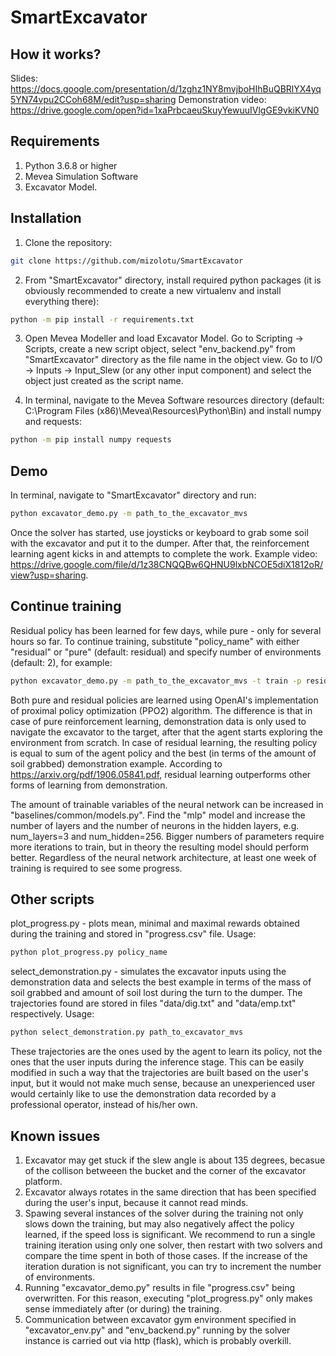 # SmartExcavator

## How it works?

Slides: https://docs.google.com/presentation/d/1zghz1NY8mvjboHIhBuQBRlYX4yq5YN74vpu2CCoh68M/edit?usp=sharing
Demonstration video: https://drive.google.com/open?id=1xaPrbcaeuSkuyYewuuIVlgGE9vkiKVN0

## Requirements

1. Python 3.6.8 or higher
2. Mevea Simulation Software
3. Excavator Model.

## Installation

1. Clone the repository:
```bash
git clone https://github.com/mizolotu/SmartExcavator
```

2. From "SmartExcavator" directory, install required python packages (it is obviously recommended to create a new virtualenv and install everything there):
```bash
python -m pip install -r requirements.txt
```

3. Open Mevea Modeller and load Excavator Model. Go to Scripting -> Scripts, create a new script object, select "env_backend.py" from "SmartExcavator" directory as the file name in the object view. Go to I/O -> Inputs -> Input_Slew (or any other input component) and select the object just created as the script name. 

4. In terminal, navigate to the Mevea Software resources directory (default: C:\Program Files (x86)\Mevea\Resources\Python\Bin) and install numpy and requests:
```bash
python -m pip install numpy requests
```

## Demo

In terminal, navigate to "SmartExcavator" directory and run: 
```bash
python excavator_demo.py -m path_to_the_excavator_mvs
```

Once the solver has started, use joysticks or keyboard to grab some soil with the excavator and put it to the dumper. After that, the reinforcement learning agent kicks in and attempts to complete the work. Example video: https://drive.google.com/file/d/1z38CNQQBw6QHNU9lxbNCOE5diX1812oR/view?usp=sharing.

## Continue training

Residual policy has been learned for few days, while pure - only for several hours so far. To continue training, substitute "policy_name" with either "residual" or "pure" (default: residual) and specify number of environments (default: 2), for example:
```bash
python excavator_demo.py -m path_to_the_excavator_mvs -t train -p residual -n 2
```

Both pure and residual policies are learned using OpenAI's implementation of proximal policy optimization (PPO2) algorithm. The difference is that in case of pure reinforcement learning, demonstration data is only used to navigate the excavator to the target, after that the agent starts exploring the environment from scratch. In case of residual learning, the resulting policy is equal to sum of the agent policy and the best (in terms of the amount of soil grabbed) demonstration example. According to https://arxiv.org/pdf/1906.05841.pdf, residual learning outperforms other forms of learning from demonstration. 

The amount of trainable variables of the neural network can be increased in "baselines/common/models.py". Find the "mlp" model and increase the number of layers and the number of neurons in the hidden layers, e.g. num_layers=3 and num_hidden=256. Bigger numbers of parameters require more iterations to train, but in theory the resulting model should perform better. Regardless of the neural network architecture, at least one week of training is required to see some progress.  

## Other scripts

plot_progress.py - plots mean, minimal and maximal rewards obtained during the training and stored in "progress.csv" file. Usage:
```bash
python plot_progress.py policy_name
```

select_demonstration.py - simulates the excavator inputs using the demonstration data and selects the best example in terms of the mass of soil grabbed and amount of soil lost during the turn to the dumper. The trajectories found are stored in files "data/dig.txt" and "data/emp.txt" respectively. Usage:
```bash
python select_demonstration.py path_to_excavator_mvs
```

These trajectories are the ones used by the agent to learn its policy, not the ones that the user inputs during the inference stage. This can be easily modified in such a way that the trajectories are built based on the user's input, but it would not make much sense, because an unexperienced user would certainly like to use the demonstration data recorded by a professional operator, instead of his/her own. 

## Known issues

1. Excavator may get stuck if the slew angle is about 135 degrees, becasue of the collison betweeen the bucket and the corner of the excavator platform.
2. Excavator always rotates in the same direction that has been specified during the user's input, because it cannot read minds.  
3. Spawing several instances of the solver during the training not only slows down the training, but may also negatively affect the policy learned, if the speed loss is significant. We recommend to run a single training iteration using only one solver, then restart with two solvers and compare the time spent in both of those cases. If the increase of the iteration duration is not significant, you can try to increment the number of environments.   
4. Running "excavator_demo.py" results in file "progress.csv" being overwritten. For this reason, executing "plot_progress.py" only makes sense immediately after (or during) the training.
5. Communication between excavator gym environment specified in "excavator_env.py" and "env_backend.py" running by the solver instance is carried out via http (flask), which is probably overkill.
